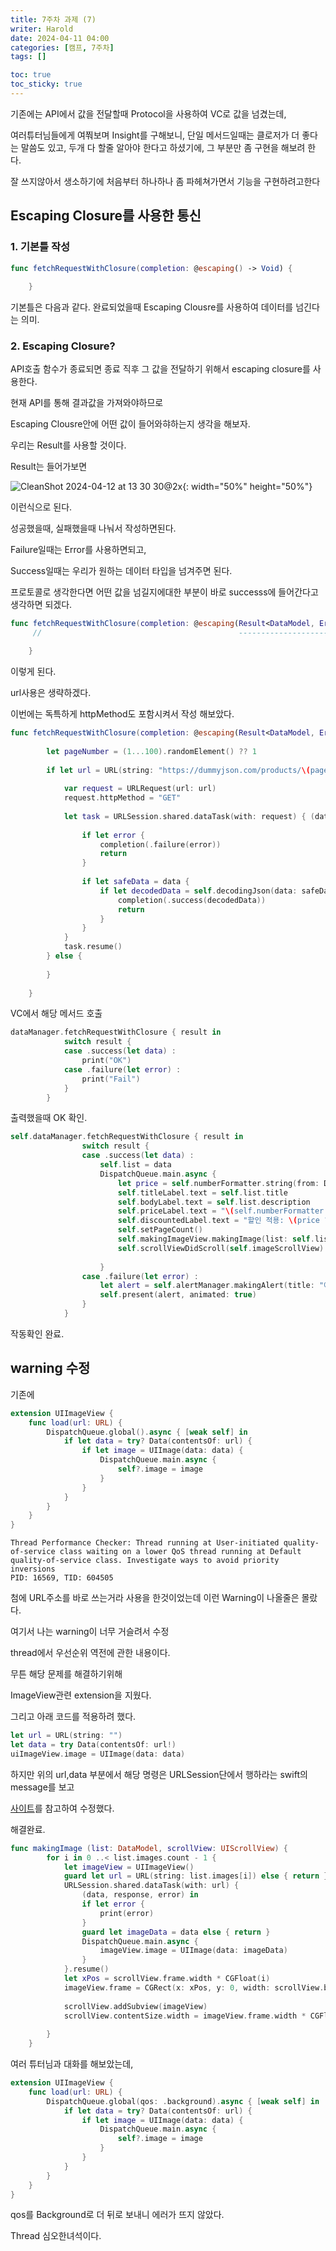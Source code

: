 ```yaml
---
title: 7주차 과제 (7)
writer: Harold
date: 2024-04-11 04:00
categories: [캠프, 7주차]
tags: []

toc: true
toc_sticky: true
---
```


기존에는 API에서 값을 전달할때 Protocol을 사용하여 VC로 값을 넘겼는데,

여러튜터님들에게 여쭤보며 Insight를 구해보니, 단일 메서드일때는 클로저가 더 좋다는 말씀도 있고, 두개 다 할줄 알아야 한다고 하셨기에, 그 부분만 좀 구현을 해보려 한다.

잘 쓰지않아서 생소하기에 처음부터 하나하나 좀 파헤쳐가면서 기능을 구현하려고한다

## Escaping Closure를 사용한 통신

### 1. 기본틀 작성

```swift
func fetchRequestWithClosure(completion: @escaping() -> Void) {
        
    }
```

기본틀은 다음과 같다. 완료되었을때 Escaping Clousre를 사용하여 데이터를 넘긴다는 의미.

### 2. Escaping Closure?

API호출 함수가 종료되면 종료 직후 그 값을 전달하기 위해서 escaping closure를 사용한다.

현재 API를 통해 결과값을 가져와야하므로 

Escaping Clousre안에 어떤 값이 들어와햐하는지 생각을 해보자.

우리는 Result를 사용할 것이다.

Result는 들어가보면

![CleanShot 2024-04-12 at 13 30 30@2x](https://github.com/Haroldfromk/haroldfromk.github.io/assets/97341336/df2a4b51-c0e7-41b3-a620-7ac69ab5bb52){: width="50%" height="50%"}

이런식으로 된다.

성공했을때, 실패했을때 나눠서 작성하면된다.

Failure일때는 Error를 사용하면되고,

Success일때는 우리가 원하는 데이터 타입을 넘겨주면 된다.

프로토콜로 생각한다면 어떤 값을 넘길지에대한 부분이 바로 successs에 들어간다고 생각하면 되겠다.

```swift
func fetchRequestWithClosure(completion: @escaping(Result<DataModel, Error>) -> Void) {
     //                                            -------------------------

    }
```

이렇게 된다.

url사용은 생략하겠다.

이번에는 독특하게 httpMethod도 포함시켜서 작성 해보았다.

```swift
func fetchRequestWithClosure(completion: @escaping(Result<DataModel, Error>) -> Void) {
        
        let pageNumber = (1...100).randomElement() ?? 1
        
        if let url = URL(string: "https://dummyjson.com/products/\(pageNumber)") {
            
            var request = URLRequest(url: url)
            request.httpMethod = "GET"
            
            let task = URLSession.shared.dataTask(with: request) { (data, response ,error) in
                
                if let error {
                    completion(.failure(error))
                    return
                }
                
                if let safeData = data {
                    if let decodedData = self.decodingJson(data: safeData) {
                        completion(.success(decodedData))
                        return
                    }
                }
            }
            task.resume()
        } else {
            
        }
        
    }
```

VC에서 해당 메서드 호출

```swift
dataManager.fetchRequestWithClosure { result in
            switch result {
            case .success(let data) :
                print("OK")
            case .failure(let error) :
                print("Fail")
            }
        }
```

출력했을때 OK 확인.

```swift
self.dataManager.fetchRequestWithClosure { result in
                switch result {
                case .success(let data) :
                    self.list = data
                    DispatchQueue.main.async {
                        let price = self.numberFormatter.string(from: Double(self.list.price) * (100.00 - self.list.discountPercentage) / 100 as NSNumber)
                        self.titleLabel.text = self.list.title
                        self.bodyLabel.text = self.list.description
                        self.priceLabel.text = "\(self.numberFormatter.string(from: self.list.price as NSNumber) ?? "0") $"
                        self.discountedLabel.text = "할인 적용: \(price ?? "0")$"
                        self.setPageCount()
                        self.makingImageView.makingImage(list: self.list, scrollView: self.imageScrollView)
                        self.scrollViewDidScroll(self.imageScrollView)
                        
                    }
                case .failure(let error) :
                    let alert = self.alertManager.makingAlert(title: "에러 발생", body: "데이터를 로드 하던 중 \(error)가 발생했습니다.")
                    self.present(alert, animated: true)
                }
            }
```

작동확인 완료.

## warning 수정

기존에 

```swift
extension UIImageView {
    func load(url: URL) {
        DispatchQueue.global().async { [weak self] in
            if let data = try? Data(contentsOf: url) {
                if let image = UIImage(data: data) {
                    DispatchQueue.main.async {
                        self?.image = image
                    }
                }
            }
        }
    }
}
```

```
Thread Performance Checker: Thread running at User-initiated quality-of-service class waiting on a lower QoS thread running at Default quality-of-service class. Investigate ways to avoid priority inversions
PID: 16569, TID: 604505
```

첨에 URL주소를 바로 쓰는거라 사용을 한것이었는데 이런 Warning이 나올줄은 몰랐다.

여기서 나는 warning이 너무 거슬려서 수정

thread에서 우선순위 역전에 관한 내용이다.

무튼 해당 문제를 해결하기위해

ImageView관련 extension을 지웠다.

그리고 아래 코드를 적용하려 했다.

```swift
let url = URL(string: "")
let data = try Data(contentsOf: url!)
uiImageView.image = UIImage(data: data)
```

하지만 위의 url,data 부분에서 해당 명령은 URLSession단에서 행하라는 swift의 message를 보고

[사이트](https://stackoverflow.com/questions/73847361/switch-to-an-asynchronous-networking-api-such-as-urlsession)를 참고하여 수정했다.

해결완료.

```swift
func makingImage (list: DataModel, scrollView: UIScrollView) {
        for i in 0 ..< list.images.count - 1 {
            let imageView = UIImageView()
            guard let url = URL(string: list.images[i]) else { return }
            URLSession.shared.dataTask(with: url) {
                (data, response, error) in
                if let error {
                    print(error)
                }
                guard let imageData = data else { return }
                DispatchQueue.main.async {
                    imageView.image = UIImage(data: imageData)
                }
            }.resume()
            let xPos = scrollView.frame.width * CGFloat(i)
            imageView.frame = CGRect(x: xPos, y: 0, width: scrollView.bounds.width, height: scrollView.bounds.height)
            
            scrollView.addSubview(imageView)
            scrollView.contentSize.width = imageView.frame.width * CGFloat(i + 1)
            
        }
    }
```

여러 튜터님과 대화를 해보았는데,

```swift
extension UIImageView {
    func load(url: URL) {
        DispatchQueue.global(qos: .background).async { [weak self] in
            if let data = try? Data(contentsOf: url) {
                if let image = UIImage(data: data) {
                    DispatchQueue.main.async {
                        self?.image = image
                    }
                }
            }
        }
    }
}

```

qos를 Background로 더 뒤로 보내니 에러가 뜨지 않았다.

Thread 심오한녀석이다.
